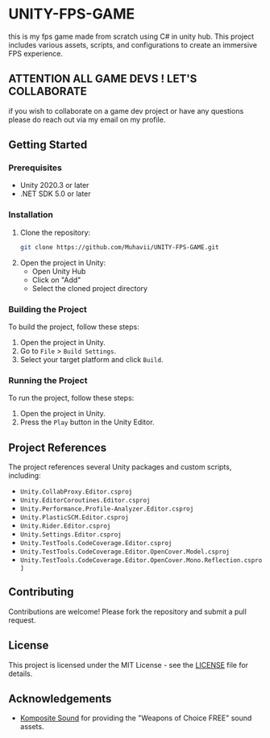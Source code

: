 # UNITY-FPS-GAME
this is my fps game made from scratch using C# in unity hub. This project includes various assets, scripts, and configurations to create an immersive FPS experience.

## ATTENTION ALL GAME DEVS ! LET'S COLLABORATE
if you wish to collaborate on a game dev project or have any questions please do reach out via my email on my profile.


## Getting Started

### Prerequisites

- Unity 2020.3 or later
- .NET SDK 5.0 or later

### Installation

1. Clone the repository:
    ```sh
    git clone https://github.com/Muhavii/UNITY-FPS-GAME.git
    ```
2. Open the project in Unity:
    - Open Unity Hub
    - Click on "Add"
    - Select the cloned project directory

### Building the Project

To build the project, follow these steps:

1. Open the project in Unity.
2. Go to `File` > `Build Settings`.
3. Select your target platform and click `Build`.

### Running the Project

To run the project, follow these steps:

1. Open the project in Unity.
2. Press the `Play` button in the Unity Editor.

## Project References

The project references several Unity packages and custom scripts, including:

- `Unity.CollabProxy.Editor.csproj`
- `Unity.EditorCoroutines.Editor.csproj`
- `Unity.Performance.Profile-Analyzer.Editor.csproj`
- `Unity.PlasticSCM.Editor.csproj`
- `Unity.Rider.Editor.csproj`
- `Unity.Settings.Editor.csproj`
- `Unity.TestTools.CodeCoverage.Editor.csproj`
- `Unity.TestTools.CodeCoverage.Editor.OpenCover.Model.csproj`
- `Unity.TestTools.CodeCoverage.Editor.OpenCover.Mono.Reflection.csproj`

## Contributing

Contributions are welcome! Please fork the repository and submit a pull request.

## License

This project is licensed under the MIT License - see the [LICENSE](LICENSE) file for details.

## Acknowledgements

- [Komposite Sound](http://www.kompositesound.fr) for providing the "Weapons of Choice FREE" sound assets.

